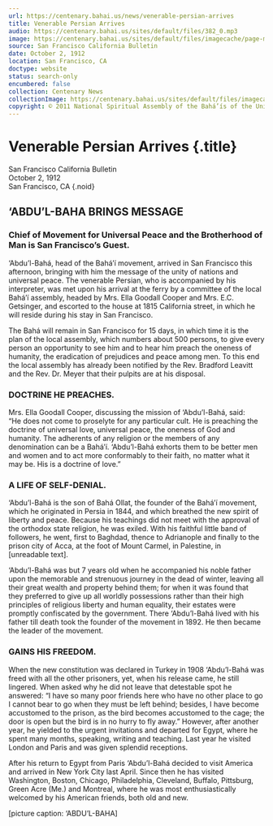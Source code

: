 ```yaml
---
url: https://centenary.bahai.us/news/venerable-persian-arrives
title: Venerable Persian Arrives
audio: https://centenary.bahai.us/sites/default/files/382_0.mp3
image: https://centenary.bahai.us/sites/default/files/imagecache/page-main-image/images/press_clippings/10-02-1912%20SFO%20Bulletin%20Venerable%20Persian%20Arrives.png
source: San Francisco California Bulletin
date: October 2, 1912
location: San Francisco, CA
doctype: website
status: search-only
encumbered: false
collection: Centenary News
collectionImage: https://centenary.bahai.us/sites/default/files/imagecache/theme-image/main_image/abdulbaha-overview-small_0.jpg
copyright: © 2011 National Spiritual Assembly of the Bahá’ís of the United States
---
```



# Venerable Persian Arrives {.title}

San Francisco California Bulletin  
October 2, 1912  
San Francisco, CA
{.noid}  



‘ABDU’L-BAHA BRINGS MESSAGE
---------------------------

### Chief of Movement for Universal Peace and the Brotherhood of Man is San Francisco’s Guest.

‘Abdu’l-Bahá, head of the Bahá’í movement, arrived in San Francisco this afternoon, bringing with him the message of the unity of nations and universal peace. The venerable Persian, who is accompanied by his interpreter, was met upon his arrival at the ferry by a committee of the local Bahá’í assembly, headed by Mrs. Ella Goodall Cooper and Mrs. E.C. Getsinger, and escorted to the house at 1815 California street, in which he will reside during his stay in San Francisco.

The Bahá will remain in San Francisco for 15 days, in which time it is the plan of the local assembly, which numbers about 500 persons, to give every person an opportunity to see him and to hear him preach the oneness of humanity, the eradication of prejudices and peace among men. To this end the local assembly has already been notified by the Rev. Bradford Leavitt and the Rev. Dr. Meyer that their pulpits are at his disposal.

### DOCTRINE HE PREACHES.

Mrs. Ella Goodall Cooper, discussing the mission of ‘Abdu’l-Bahá, said:  
“He does not come to proselyte for any particular cult. He is preaching the doctrine of universal love, universal peace, the oneness of God and humanity. The adherents of any religion or the members of any denomination can be a Bahá’í. ‘Abdu’l-Bahá exhorts them to be better men and women and to act more conformably to their faith, no matter what it may be. His is a doctrine of love.”

### A LIFE OF SELF-DENIAL.

‘Abdu’l-Bahá is the son of Bahá Ollat, the founder of the Bahá’í movement, which he originated in Persia in 1844, and which breathed the new spirit of liberty and peace. Because his teachings did not meet with the approval of the orthodox state religion, he was exiled. With his faithful little band of followers, he went, first to Baghdad, thence to Adrianople and finally to the prison city of Acca, at the foot of Mount Carmel, in Palestine, in \[unreadable text\].

‘Abdu’l-Bahá was but 7 years old when he accompanied his noble father upon the memorable and strenuous journey in the dead of winter, leaving all their great wealth and property behind them; for when it was found that they preferred to give up all worldly possessions rather than their high principles of religious liberty and human equality, their estates were promptly confiscated by the government. There ‘Abdu’l-Bahá lived with his father till death took the founder of the movement in 1892. He then became the leader of the movement.

### GAINS HIS FREEDOM.

When the new constitution was declared in Turkey in 1908 ‘Abdu’l-Bahá was freed with all the other prisoners, yet, when his release came, he still lingered. When asked why he did not leave that detestable spot he answered: “I have so many poor friends here who have no other place to go I cannot bear to go when they must be left behind; besides, I have become accustomed to the prison, as the bird becomes accustomed to the cage; the door is open but the bird is in no hurry to fly away.” However, after another year, he yielded to the urgent invitations and departed for Egypt, where he spent many months, speaking, writing and teaching. Last year he visited London and Paris and was given splendid receptions.

After his return to Egypt from Paris ‘Abdu’l-Bahá decided to visit America and arrived in New York City last April. Since then he has visited Washington, Boston, Chicago, Philadelphia, Cleveland, Buffalo, Pittsburg, Green Acre (Me.) and Montreal, where he was most enthusiastically welcomed by his American friends, both old and new.

\[picture caption: ‘ABDU’L-BAHA\]
